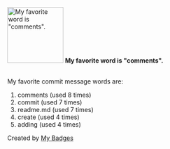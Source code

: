 <img src="https://my-badges.github.io/my-badges/favorite-word.png" alt="My favorite word is &quot;comments&quot;." title="My favorite word is &quot;comments&quot;." width="128">
<strong>My favorite word is &quot;comments&quot;.</strong>
<br><br>

My favorite commit message words are:

1. comments (used 8 times)
2. commit (used 7 times)
3. readme.md (used 7 times)
4. create (used 4 times)
5. adding (used 4 times)


Created by <a href="https://github.com/my-badges/my-badges">My Badges</a>